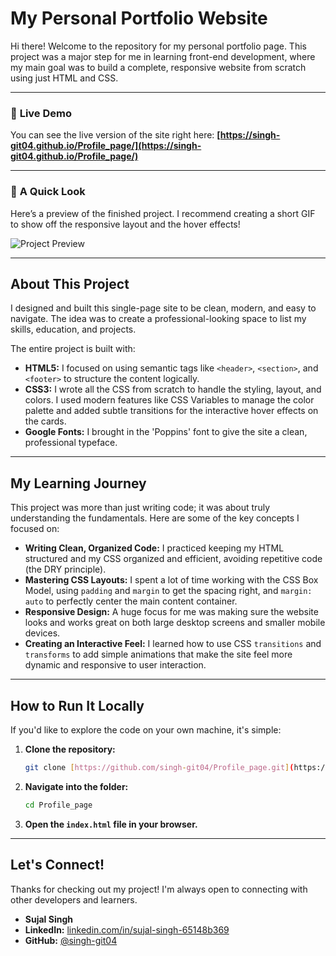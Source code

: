 # My Personal Portfolio Website

Hi there! Welcome to the repository for my personal portfolio page. This project was a major step for me in learning front-end development, where my main goal was to build a complete, responsive website from scratch using just HTML and CSS.

---

### 🚀 **Live Demo**

You can see the live version of the site right here:
**[https://singh-git04.github.io/Profile_page/](https://singh-git04.github.io/Profile_page/)**

---

### 📸 **A Quick Look**

Here’s a preview of the finished project. I recommend creating a short GIF to show off the responsive layout and the hover effects!

![Project Preview](./preview.gif)

---

## About This Project

I designed and built this single-page site to be clean, modern, and easy to navigate. The idea was to create a professional-looking space to list my skills, education, and projects.

The entire project is built with:

* **HTML5:** I focused on using semantic tags like `<header>`, `<section>`, and `<footer>` to structure the content logically.
* **CSS3:** I wrote all the CSS from scratch to handle the styling, layout, and colors. I used modern features like CSS Variables to manage the color palette and added subtle transitions for the interactive hover effects on the cards.
* **Google Fonts:** I brought in the 'Poppins' font to give the site a clean, professional typeface.

---

## My Learning Journey

This project was more than just writing code; it was about truly understanding the fundamentals. Here are some of the key concepts I focused on:

* **Writing Clean, Organized Code:** I practiced keeping my HTML structured and my CSS organized and efficient, avoiding repetitive code (the DRY principle).
* **Mastering CSS Layouts:** I spent a lot of time working with the CSS Box Model, using `padding` and `margin` to get the spacing right, and `margin: auto` to perfectly center the main content container.
* **Responsive Design:** A huge focus for me was making sure the website looks and works great on both large desktop screens and smaller mobile devices.
* **Creating an Interactive Feel:** I learned how to use CSS `transitions` and `transforms` to add simple animations that make the site feel more dynamic and responsive to user interaction.

---

## How to Run It Locally

If you'd like to explore the code on your own machine, it's simple:

1.  **Clone the repository:**
    ```bash
    git clone [https://github.com/singh-git04/Profile_page.git](https://github.com/singh-git04/Profile_page.git)
    ```
2.  **Navigate into the folder:**
    ```bash
    cd Profile_page
    ```
3.  **Open the `index.html` file in your browser.**

---

## Let's Connect!

Thanks for checking out my project! I'm always open to connecting with other developers and learners.

* **Sujal Singh**
* **LinkedIn:** [linkedin.com/in/sujal-singh-65148b369](https://www.linkedin.com/in/sujal-singh-65148b369)
* **GitHub:** [@singh-git04](https://github.com/singh-git04)
